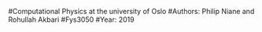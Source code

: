 #Computational Physics at the university of Oslo
#Authors: Philip Niane and Rohullah Akbari
#Fys3050
#Year: 2019
